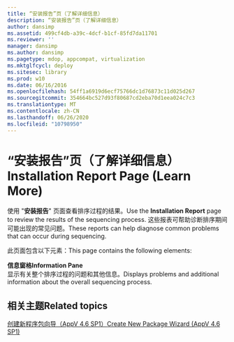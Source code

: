 ```yaml
---
title: “安装报告”页（了解详细信息）
description: “安装报告”页（了解详细信息）
author: dansimp
ms.assetid: 499cf4db-a39c-4dcf-b1cf-85fd7da11701
ms.reviewer: ''
manager: dansimp
ms.author: dansimp
ms.pagetype: mdop, appcompat, virtualization
ms.mktglfcycl: deploy
ms.sitesec: library
ms.prod: w10
ms.date: 06/16/2016
ms.openlocfilehash: 54ff1a6919d6ecf75766dc1d76873c11d025d267
ms.sourcegitcommit: 354664bc527d93f80687cd2eba70d1eea024c7c3
ms.translationtype: MT
ms.contentlocale: zh-CN
ms.lasthandoff: 06/26/2020
ms.locfileid: "10798950"
---
```

# <span data-ttu-id="1235e-103">“安装报告”页（了解详细信息）</span><span class="sxs-lookup"><span data-stu-id="1235e-103">Installation Report Page (Learn More)</span></span>


<span data-ttu-id="1235e-104">使用 "**安装报告**" 页面查看排序过程的结果。</span><span class="sxs-lookup"><span data-stu-id="1235e-104">Use the **Installation Report** page to review the results of the sequencing process.</span></span> <span data-ttu-id="1235e-105">这些报表可帮助诊断排序期间可能出现的常见问题。</span><span class="sxs-lookup"><span data-stu-id="1235e-105">These reports can help diagnose common problems that can occur during sequencing.</span></span>

<span data-ttu-id="1235e-106">此页面包含以下元素：</span><span class="sxs-lookup"><span data-stu-id="1235e-106">This page contains the following elements:</span></span>

<a href="" id="information-pane"></a>**<span data-ttu-id="1235e-107">信息窗格</span><span class="sxs-lookup"><span data-stu-id="1235e-107">Information Pane</span></span>**  
<span data-ttu-id="1235e-108">显示有关整个排序过程的问题和其他信息。</span><span class="sxs-lookup"><span data-stu-id="1235e-108">Displays problems and additional information about the overall sequencing process.</span></span>

## <span data-ttu-id="1235e-109">相关主题</span><span class="sxs-lookup"><span data-stu-id="1235e-109">Related topics</span></span>


[<span data-ttu-id="1235e-110">创建新程序包向导（AppV 4.6 SP1）</span><span class="sxs-lookup"><span data-stu-id="1235e-110">Create New Package Wizard (AppV 4.6 SP1)</span></span>](create-new-package-wizard---appv-46-sp1-.md)

 

 





